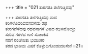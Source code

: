 +++
title = "021 ತುರಗತತಿ ತಲೆಗುತ್ತಿದವು"

+++
ತುರಗತತಿ ತಲೆಗುತ್ತಿದವು ಮದ   
ಕರಿಗಳೊದರಿದವಸವಳಿದು ರಥ   
ತುರಗವೆಳೆದವು ರಥವನಾಗಳೆ ವಿಷದ ಝಳಹೊಯ್ದು   
ಸುರಿವ ಗರಳದ ಗಾಳಿ ಸೋಂಕಿದ   
ನರಗೆ ನಂಜೇರಿತು ಭಯಂಕರ   
ತರದ ಭಾರಿಯ ವಿಷಕೆ ಕೊಳ್ಗುದಿಗೊಂಡುದರಿಸೇನೆ      ॥21॥